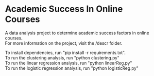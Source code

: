 # Academic Success In Online Courses
A data analysis project to determine academic success factors in online courses.  
For more information on the project, visit the /descr folder.  
  
To install dependencies, run "pip install -r requirements.txt".  
To run the clustering analysis, run "python clustering.py"  
To run the linear regression analysis, run "python linearReg.py"  
To run the logistic regression analysis, run "python logisticReg.py"  
